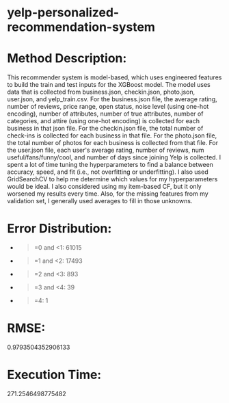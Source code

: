 # yelp-personalized-recommendation-system

# Method Description:
This recommender system is model-based, which uses engineered features to build the train and test inputs for the XGBoost model. The model uses data that is collected from business.json, checkin.json, photo.json, user.json, and yelp_train.csv. For the business.json file, the average rating, number of reviews, price range, open status, noise level (using one-hot encoding), number of attributes, number of true attributes, number of categories, and attire (using one-hot encoding) is collected for each business in that json file. For the checkin.json file, the total number of check-ins is collected for each business in that file. For the photo.json file, the total number of photos for each business is collected from that file. For the user.json file, each user's average rating, number of reviews, num useful/fans/funny/cool, and number of days since joining Yelp is collected. I spent a lot of time tuning the hyperparameters to find a balance between accuracy, speed, and fit (i.e., not overfitting or underfitting). I also used GridSearchCV to help me determine which values for my hyperparameters would be ideal. I also considered using my item-based CF, but it only worsened my results every time. Also, for the missing features from my validation set, I generally used averages to fill in those unknowns.

# Error Distribution:
- >=0 and <1: 61015
- >=1 and <2: 17493
- >=2 and <3: 893
- >=3 and <4: 39
- >=4: 1

# RMSE:
0.9793504352906133

# Execution Time:
271.2546498775482
